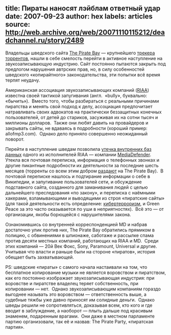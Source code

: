 title: Пираты наносят лэйблам ответный удар
date: 2007-09-23
author: hex
labels: articles
source: http://web.archive.org/web/20071110115212/deadchannel.ru/story/2489
---
Владельцы шведского сайта [The Pirate Bay][] — крупнейшего [трекера
торрентов][wp], нашли в себе смелость перейти в активное наступление на
звукозаписывающую индустрию.  Сайт постоянно пытаются закрыть под предлогом
нарушения автрских прав, но, в силу особенностей шведского «копирайтного»
законодательства, эти попытки всё время терпят неудачу.

Американская ассоциация звукозаписывающих компаний ([RIAA][]) известна своей
тактикой запугивания (англ.  «bully», буквально: «бычить»).  Вместо того, чтобы
разбираться с реальными причинами пиратства и менять свой подход к делу,
ассоциация предпочитает натравливать своих адвокатов на практически беззащитных
конечных пользователей, от детей до стариков, засуживая их на сотни тысяч и
миллионы долларов.  Также они любят давить на провайдеров и закрывать сайты, не
вдаваясь в подробности (хороший пример: allofmp3.com).  Однако дело приняло
совершенно неожиданный поворот.

Перейти в наступление шведам позволила [утечка внутренних баз данных][leak]
одного из исполнителей RIAA — компании [MediaDefender][].  Утекла вся почтовая
переписка, информация о телефонных звонках и другие пикантные подробности их
деятельности за последние шесть месяцев (торренты со всем этим добром
[раздают][dl] на The Pirate Bay).  В почтовой переписке нашлось и подтирание
информации о себе в Википедии, и запугивание пользователей сети, и обсуждение
подставного сайта, созданного для заманивания людей с целью дальнейшего
преследования «по закону», и переписка с наёмными хакерами, взламывающими и
выводящими из строя «пиратские сайты» (для такой деятельности есть определение:
[кибертерроризм][ct], и Green Peace за это часто оказывается по уши в
неприятностях).  Всё это — от организации, якобы борющейся с нарушителями
закона.

Ознакомившись со внутренней корреспонденцией MD и набрав достаточно улик против
них, The Pirate Bay обратились прямиком в полицию, с обвинениями в шпионаже,
саботаже и рассылке спама против десяти местных компаний, работающих на RIAA и
MD.  Среди этих компаний — 20й Век Фокс, Sony, Paramount, Universal и другие.
Учитывая что власти и раньше были на стороне «пиратов», история обещает быть
захватывающей.

PS: шведские «пираты» с самого начала настаивали на том, что бесплатное
копирование музыки не является воровством и пиратством, как его постоянно
изображает звукозаписывающая индустрия: при воровстве и пиратстве владелец
теряет собственность, при копировании — нет.  Однако звукозаписывающим компаниям
гораздо выгоднее называть это воровством — ответственность выше, а судебные
тяжбы уже давно приносят им солидные деньги.  Однако шведы решили не
сопротивляться, доказывая всем, кто кого и где вводит в заблуждение, а наоборот
— плыть дальше под красивым знаменем, подаренным врагами.  Они даже в местном
парламенте партию организовали, так её и назвав: The Pirate Party, «пиратская
партия».

[MediaDefender]: http://en.wikipedia.org/wiki/MediaDefender
[RIAA]: http://ru.wikipedia.org/wiki/RIAA
[The Pirate Bay]: http://thepiratebay.org/register-done.php
[ct]: http://en.wikipedia.org/wiki/Cyber-terrorism
[dl]: http://thepiratebay.org/search/mediadefender
[leak]: http://it.slashdot.org/article.pl?sid=07/09/15/1843234
[wp]: http://ru.wikipedia.org/wiki/BitTorrent
